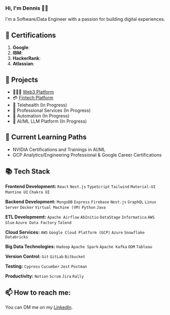 ### Hi, I'm Dennis 👋🏿

I'm a Software/Data Engineer with a passion for building digital experiences.

## 📜 Certifications
1. **Google**: 
2. **IBM**:
3. **HackerRank**:
4. **Atlassian**:

## 🔭 Projects
- 🧑🏾‍💻 [Web3 Platform](https://linktr.ee/metateds)
- 💳 [Fintech Platform](https://tryenvoyx.com)
- 🩻 Telehealth (In Progress)
- 🌱 Professional Services (In Progress)
- 📜 Automation (In Progress)
- 💫 AI/ML LLM Platform (In Progress)

## 🌱 Current Learning Paths
- NVIDIA Certifications and Trainings in AI/ML
- GCP Analytics/Engineering Professional & Google Career Certifications

## 📚 Tech Stack

**Frontend Development:** `React` `Next.js` `TypeScript` `Tailwind` `Material-UI` `Mantine UI` `Chakra UI`

**Backend Development:** `MongoDB` `Express` `Firebase` `Nest.js` `GraphQL` `Linux Server` `Docker` `Virtual Machine (VM)` `Python` `Java`

**ETL Developmemt:** `Apache Airflow` `AbInitio` `DataStage` `Informatica` `AWS Glue` `Azure Data Factory` `Talend`

**Cloud Services:** `AWS` `Google Cloud Platform (GCP)` `Azure` `Snowflake` `Databricks`

**Big Data Technologies:** `Hadoop` `Apache Spark` `Apache Kafka` `ODM` `Tableau`

**Version Control:** `Git` `GitLab` `Bitbucket`

**Testing:** `Cypress` `Cucumber` `Jest` `Postman`

**Productivity:** `Notion` `Scrum` `Jira` `Rally`


## 📫 How to reach me:

You can DM me on my [LinkedIn](https://www.linkedin.com/in/gribzdevo). 




